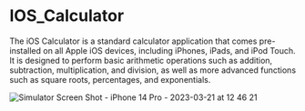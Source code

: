 # IOS_Calculator

The iOS Calculator is a standard calculator application that comes pre-installed on all Apple iOS devices, including iPhones, iPads, and iPod Touch. It is designed to perform basic arithmetic operations such as addition, subtraction, multiplication, and division, as well as more advanced functions such as square roots, percentages, and exponentials.

![Simulator Screen Shot - iPhone 14 Pro - 2023-03-21 at 12 46 21](https://user-images.githubusercontent.com/68456795/226682475-579c6cc8-a5e5-4bba-ba7f-bdbd29598366.png)
